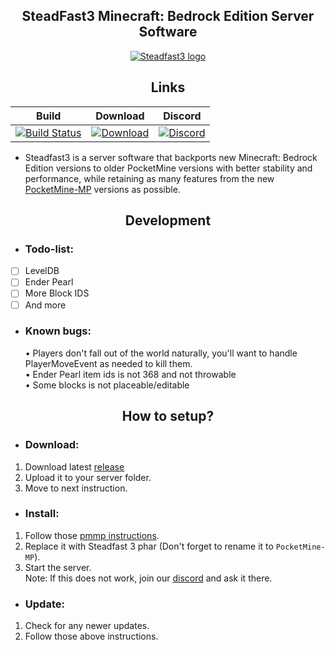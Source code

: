 <div align="center">
	<h2>SteadFast3 Minecraft: Bedrock Edition Server Software</h2>
</div>
<div align=center>
	<a href=" https://github.com/PocketMine-SteadFast3/Steadfast3">
		<img src="https://github.com/PocketMine-SteadFast3/Steadfast3/blob/main/Steadfast3.png" alt="Steadfast3 logo" title="Steadfast3" align="center">
	</a>
</div>

<div align="center">
	<h2>Links</h2>
</div>

| Build |                                                                              Download                                                                              | Discord |
| :---: |:------------------------------------------------------------------------------------------------------------------------------------------------------------------:| :---: |
| [![Build Status](https://travis-ci.org/MFDGaming/PocketMine-Steadfast3.svg?branch=master)](https://travis-ci.org/github/MFDGaming/PocketMine-Steadfast3) |                   [![Download](https://img.shields.io/badge/Download-PHAR-orange)](https://github.com/PocketMine-SteadFast3/Steadfast3/releases)                   | [![Discord](https://img.shields.io/badge/Chat-On%20Discord-738BD7.svg?style=normal&colorB=7289da)](https://discord.gg/NzdB7a2EKK) |

- Steadfast3 is a server software that backports new Minecraft: Bedrock Edition versions to older PocketMine versions with better stability and performance, while retaining as many features from the new [PocketMine-MP](https://github.com/pmmp/Pocketmine-MP) versions as possible.<br>

<div align="center">
	<h2>Development</h2>
</div>

- <h3>Todo-list:</h3>
- [  ] LevelDB 
- [  ] Ender Pearl
- [  ] More Block IDS
- [  ] And more
- <h3>Known bugs:</h3>
  • Players don't fall out of the world naturally, you'll want to handle PlayerMoveEvent as needed to kill them. <br>
  • Ender Pearl item ids is not 368 and not throwable <br>
  • Some blocks is not placeable/editable
<div align="center">
	<h2>How to setup?</h2>
</div>

- <h3>Download:</h3>
1. Download latest [release](https://github.com/PocketMine-SteadFast3/Steadfast3/releases)
2. Upload it to your server folder.
3. Move to next instruction.

-  <h3>Install:</h3>
1. Follow those [pmmp instructions]( https://pmmp.readthedocs.io/en/rtfd/installation.html).
2. Replace it with Steadfast 3 phar (Don't forget to rename it to `PocketMine-MP`).
3. Start the server.<br>
   Note: If this does not work, join our [discord](https://discord.gg/NzdB7a2EKK) and ask it there.

-  <h3>Update:</h3>
1. Check for any newer updates.
2. Follow those above instructions.
